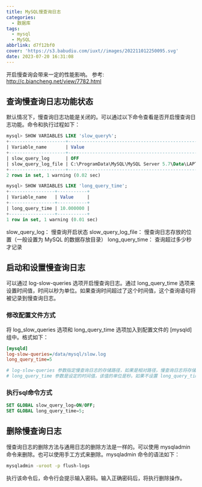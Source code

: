 ```yaml
---
title: MySQL慢查询日志
categories:
  - 数据库
tags:
  - mysql
  - MySQL
abbrlink: d7f12bf0
cover: 'https://s3.babudiu.com/iuxt//images/202211012250095.svg'
date: 2023-07-20 16:31:08
---
```


开启慢查询会带来一定的性能影响。
参考: <http://c.biancheng.net/view/7782.html>

## 查询慢查询日志功能状态

默认情况下，慢查询日志功能是关闭的。可以通过以下命令查看是否开启慢查询日志功能。命令和执行过程如下：

```sql
mysql> SHOW VARIABLES LIKE 'slow_query%';
+---------------------+---------------------------------------------------------------------+
| Variable_name       | Value                                                               |
+---------------------+---------------------------------------------------------------------+
| slow_query_log      | OFF                                                                 |
| slow_query_log_file | C:\ProgramData\MySQL\MySQL Server 5.7\Data\LAPTOP-UHQ6V8KP-slow.log |
+---------------------+---------------------------------------------------------------------+
2 rows in set, 1 warning (0.02 sec)

mysql> SHOW VARIABLES LIKE 'long_query_time';
+-----------------+-----------+
| Variable_name   | Value     |
+-----------------+-----------+
| long_query_time | 10.000000 |
+-----------------+-----------+
1 row in set, 1 warning (0.01 sec)
```

slow_query_log：        慢查询开启状态
slow_query_log_file：   慢查询日志存放的位置（一般设置为 MySQL 的数据存放目录）
long_query_time：       查询超过多少秒才记录


## 启动和设置慢查询日志

可以通过 log-slow-queries 选项开启慢查询日志。通过 long_query_time 选项来设置时间值，时间以秒为单位。如果查询时间超过了这个时间值，这个查询语句将被记录到慢查询日志。

### 修改配置文件方式

将 log_slow_queries 选项和 long_query_time 选项加入到配置文件的 [mysqld] 组中。格式如下：

```ini
[mysqld]
log-slow-queries=/data/mysql/slow.log
long_query_time=5

# log-slow-queries 参数指定慢查询日志的存储路径，如果是相对路径，慢查询日志将存储到 MySQL 数据库的数据文件夹下。如果不指定文件名，默认文件名为 hostname-slow.log，hostname 是 MySQL 服务器的主机名。
# long_query_time 参数是设定的时间值，该值的单位是秒。如果不设置 long_query_time 选项，默认时间为 10 秒。
```

### 执行sql命令方式

```sql
SET GLOBAL slow_query_log=ON/OFF;
SET GLOBAL long_query_time=5;
```

## 删除慢查询日志

慢查询日志的删除方法与通用日志的删除方法是一样的。可以使用 mysqladmin 命令来删除。也可以使用手工方式来删除。mysqladmin 命令的语法如下：

```bash
mysqladmin -uroot -p flush-logs
```

执行该命令后，命令行会提示输入密码。输入正确密码后，将执行删除操作。